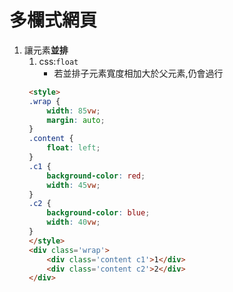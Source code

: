 # 多欄式網頁
1. 讓元素**並排**
   1. css:`float`
      - 若並排子元素寬度相加大於父元素,仍會過行
   ```html
    <style>
    .wrap {
        width: 85vw;
        margin: auto;
    }
    .content {
        float: left;
    }
    .c1 {
        background-color: red;
        width: 45vw;
    }
    .c2 {
        background-color: blue;
        width: 40vw;
    }
    </style>
    <div class='wrap'>
        <div class='content c1'>1</div>
        <div class='content c2'>2</div>
    </div>
   ```
